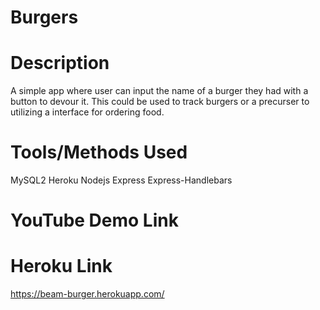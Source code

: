 # Burgers

# Description

A simple app where user can input the name of a burger they had with a button to devour it. This could be used to track burgers or a precurser to utilizing a interface for ordering food.

# Tools/Methods Used

MySQL2
Heroku
Nodejs
Express
Express-Handlebars

# YouTube Demo Link

# Heroku Link
https://beam-burger.herokuapp.com/
